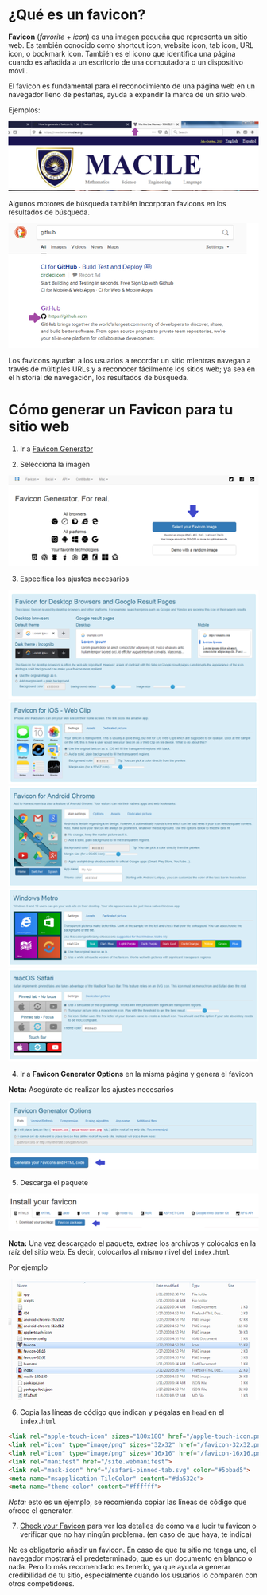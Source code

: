 
# ¿Qué es un favicon?

**Favicon** (*favorite* + *icon*) es una imagen pequeña que representa un sitio web. Es también conocido como shortcut icon, website icon, tab icon, URL icon, o bookmark icon. También es el icono que identifica una página cuando es añadida a un escritorio de una computadora o un dispositivo móvil.

El favicon es fundamental para el reconocimiento de una página web en un navegador lleno de pestañas, ayuda a expandir la marca de un sitio web. 

Ejemplos:

![ejemplo-favicon-navegadores](images/ejemplo-favicon-navegadores.png)

Algunos motores de búsqueda también incorporan favicons en los resultados de búsqueda. 

![ejemplo-favicon-buscadores](images/ejemplo-favicon-buscadores.png)

Los favicons ayudan a los usuarios a recordar un sitio mientras navegan a través de múltiples URLs y a reconocer fácilmente los sitios web; ya sea en el historial de navegación, los resultados de búsqueda.


# Cómo generar un Favicon para tu sitio web

1. Ir a [Favicon Generator](https://realfavicongenerator.net/)

2. Selecciona la imagen

![favicon-generator-selecciona-imagen-paso-1](images/favicon-generator-selecciona-imagen-paso-1.png)

3. Especifica los ajustes necesarios

![favicon-generator-ajustes-browsers-paso-2](images/favicon-generator-ajustes-browsers-paso-2.png)
![favicon-generator-ajustes-ios-paso-3](images/favicon-generator-ajustes-ios-paso-3.png)
![favicon-generator-ajustes-android-paso-4](images/favicon-generator-ajustes-android-paso-4.png)
![favicon-generator-ajustes-windows-paso-5](images/favicon-generator-ajustes-windows-paso-5.png)
![favicon-generator-ajustes-mac-os-paso-6](images/favicon-generator-ajustes-mac-os-paso-6.png)

4. Ir a **Favicon Generator Options** en la misma página
y genera el favicon

**Nota:** Asegúrate de realizar los ajustes necesarios

![generar-pack-de-favicon-paso-7](images/generar-pack-de-favicon-paso-7.png)

5. Descarga el paquete

![favicon-generator-descargar-pack-paso-8](images/favicon-generator-descargar-pack-paso-8.png)

**Nota:** Una vez descargado el paquete, extrae los archivos y colócalos
en la raíz del sitio web. Es decir, colocarlos al mismo nivel del `index.html`

Por ejemplo

![favicon-generator-ubicacion-de-archivos-paso-9](images/favicon-generator-ubicacion-de-archivos-paso-9.png)

6. Copia las líneas de código que indican y pégalas en `head` en el `index.html`

```html
<link rel="apple-touch-icon" sizes="180x180" href="/apple-touch-icon.png">
<link rel="icon" type="image/png" sizes="32x32" href="/favicon-32x32.png">
<link rel="icon" type="image/png" sizes="16x16" href="/favicon-16x16.png">
<link rel="manifest" href="/site.webmanifest">
<link rel="mask-icon" href="/safari-pinned-tab.svg" color="#5bbad5">
<meta name="msapplication-TileColor" content="#da532c">
<meta name="theme-color" content="#ffffff">

```

*Nota:* esto es un ejemplo, se recomienda copiar las líneas de código que ofrece el generator.

7. [Check your Favicon](https://realfavicongenerator.net/favicon_checker) para ver los detalles de cómo va a lucir tu favicon o verificar que no hay ningún problema. (en caso de que haya, te indica)

No es obligatorio añadir un favicon. En caso de que tu sitio no tenga uno, el navegador mostrará el predeterminado, que es un documento en blanco o nada. Pero lo más recomendado es tenerlo, ya que ayuda a generar credibilidad de tu sitio, especialmente cuando los usuarios lo comparen con otros competidores. 